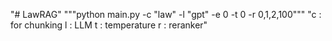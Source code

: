 "# LawRAG" 
"""python main.py -c "law" -l "gpt" -e 0 -t 0 -r 0,1,2,100"""
"c : for chunking
l : LLM
t : temperature
r : reranker"